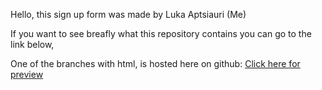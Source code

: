 Hello, this sign up form was made by Luka Aptsiauri (Me)

If you want to see breafly what this repository contains you can go to the link below,

One of the branches with html, is hosted here on github: <a href="https://foxssinofgreed.github.io/sign_up_form/public/index.html" target="_blank">Click here for preview</a>
